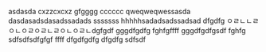 asdasda
cxzzcxcxz
gfgggg
cccccc
qweqweqwessasda
dasdasadsdasadssadads
sssssss
hhhhhsadadsadssadsad
dfgdfg
ㅇㄹㄴㄴㄹㅇㄴㅇㄹㅇㄹㄴㄹㅇㄴㅇㄹㄴdgfgdf
gggdfgdfg
fghfgffff
gggdfgdfgsdf
fghfg
sdfsdfsdfgfgf
ffff
dfgdfgdfg
dfgdfg
sdfsdf

